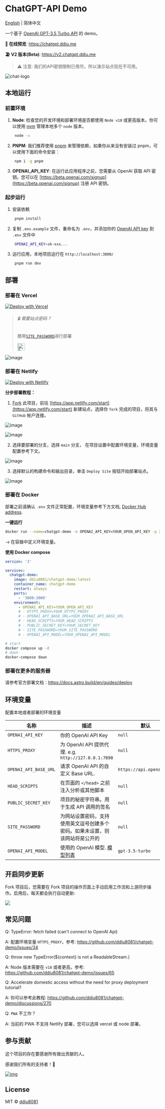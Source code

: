 # ChatGPT-API Demo

[English](./README.md) | 简体中文

一个基于 [OpenAI GPT-3.5 Turbo API](https://platform.openai.com/docs/guides/chat) 的 demo。

**🍿 在线预览**: https://chatgpt.ddiu.me

**🏖️ V2 版本(Beta)**: https://v2.chatgpt.ddiu.me

> ⚠️ 注意: 我们的API密钥限制已用尽。所以演示站点现在不可用。

![chat-logo](https://cdn.staticaly.com/gh/yzh990918/static@master/chat-logo.webp)

## 本地运行

### 前置环境

1. **Node**: 检查您的开发环境和部署环境是否都使用 `Node v18` 或更高版本。你可以使用 [nvm](https://github.com/nvm-sh/nvm) 管理本地多个 `node` 版本。
   ```bash
    node -v
   ```
2. **PNPM**: 我们推荐使用 [pnpm](https://pnpm.io/) 来管理依赖，如果你从来没有安装过 pnpm，可以使用下面的命令安装：
   ```bash
    npm i -g pnpm
   ```
3. **OPENAI_API_KEY**: 在运行此应用程序之前，您需要从 OpenAI 获取 API 密钥。您可以在 [https://beta.openai.com/signup](https://beta.openai.com/signup) 注册 API 密钥。

### 起步运行

1. 安装依赖
   ```bash
    pnpm install
   ```
2. 复制 `.env.example` 文件，重命名为 `.env`，并添加你的 [OpenAI API key](https://platform.openai.com/account/api-keys) 到 `.env` 文件中
   ```bash
    OPENAI_API_KEY=sk-xxx...
   ```
3. 运行应用，本地项目运行在 `http://localhost:3000/`
   ```bash
    pnpm run dev
   ```

## 部署

### 部署在 Vercel

[![Deploy with Vercel](https://vercel.com/button)](https://vercel.com/new/clone?repository-url=https%3A%2F%2Fgithub.com%2Fddiu8081%2Fchatgpt-demo&env=OPENAI_API_KEY&envDescription=OpenAI%20API%20Key&envLink=https%3A%2F%2Fplatform.openai.com%2Faccount%2Fapi-keys)



> ###### 🔒 需要站点密码？
>
> 携带[`SITE_PASSWORD`](#environment-variables)进行部署
>
> <a href="https://vercel.com/new/clone?repository-url=https%3A%2F%2Fgithub.com%2Fddiu8081%2Fchatgpt-demo&env=OPENAI_API_KEY&env=SITE_PASSWORD&envDescription=OpenAI%20API%20Key&envLink=https%3A%2F%2Fplatform.openai.com%2Faccount%2Fapi-keys" alt="Deploy with Vercel" target="_blank"><img src="https://vercel.com/button" alt="Deploy with Vercel" height=24 style="vertical-align: middle; margin-right: 4px;"></a>

![image](https://cdn.staticaly.com/gh/yzh990918/static@master/20230310/image.4wzfb79qt7k0.webp)

### 部署在 Netlify

[![Deploy with Netlify](https://www.netlify.com/img/deploy/button.svg)](https://app.netlify.com/start/deploy?repository=https://github.com/ddiu8081/chatgpt-demo#OPENAI_API_KEY=&HTTPS_PROXY=&OPENAI_API_BASE_URL=&HEAD_SCRIPTS=&PUBLIC_SECRET_KEY=&OPENAI_API_MODEL=&SITE_PASSWORD=)

**分步部署教程：**

1. [Fork](https://github.com/ddiu8081/chatgpt-demo/fork) 此项目，前往 [https://app.netlify.com/start](https://app.netlify.com/start) 新建站点，选择你 `fork` 完成的项目，将其与 `GitHub` 帐户连接。

![image](https://cdn.staticaly.com/gh/yzh990918/static@master/20230310/image.3nlt4hgzb16o.webp)

![image](https://cdn.staticaly.com/gh/yzh990918/static@master/20230310/image.5fhfouap270g.webp)


2. 选择要部署的分支，选择 `main` 分支， 在项目设置中配置环境变量，环境变量配置参考下文。

![image](https://cdn.staticaly.com/gh/yzh990918/static@master/20230310/image.6dvtfmoijb7k.webp)

3. 选择默认的构建命令和输出目录，单击 `Deploy Site` 按钮开始部署站点。

![image](https://cdn.staticaly.com/gh/yzh990918/static@master/20230310/image.e0n7c0zaen4.webp)

### 部署在 Docker
部署之前请确认 `.env` 文件正常配置，环境变量参考下方文档, [Docker Hub address](https://hub.docker.com/r/ddiu8081/chatgpt-demo).

**一键运行**
```bash
docker run --name=chatgpt-demo -e OPENAI_API_KEY=YOUR_OPEN_API_KEY -p 3000:3000 -d ddiu8081/chatgpt-demo:latest
```
`-e` 在容器中定义环境变量。

**使用 Docker compose**
```yml
version: '3'

services:
  chatgpt-demo:
    image: ddiu8081/chatgpt-demo:latest
    container_name: chatgpt-demo
    restart: always
    ports:
      - '3000:3000'
    environment:
      - OPENAI_API_KEY=YOUR_OPEN_API_KEY
      # - HTTPS_PROXY=YOUR_HTTPS_PROXY
      # - OPENAI_API_BASE_URL=YOUR_OPENAI_API_BASE_URL
      # - HEAD_SCRIPTS=YOUR_HEAD_SCRIPTS
      # - PUBLIC_SECRET_KEY=YOUR_SECRET_KEY
      # - SITE_PASSWORD=YOUR_SITE_PASSWORD
      # - OPENAI_API_MODEL=YOUR_OPENAI_API_MODEL
```

```bash
# start
docker compose up -d
# down
docker-compose down
```

### 部署在更多的服务器

请参考官方部署文档：https://docs.astro.build/en/guides/deploy

## 环境变量

配置本地或者部署的环境变量

| 名称 | 描述 | 默认 |
| --- | --- | --- |
| `OPENAI_API_KEY` | 你的 OpenAI API Key | `null` |
| `HTTPS_PROXY` | 为 OpenAI API 提供代理. e.g. `http://127.0.0.1:7890` | `null` |
| `OPENAI_API_BASE_URL` | 请求 OpenAI API 的自定义 Base URL. | `https://api.openai.com` |
| `HEAD_SCRIPTS` | 在页面的 `</head>` 之前注入分析或其他脚本 | `null` |
| `PUBLIC_SECRET_KEY` | 项目的秘密字符串。用于生成 API 调用的签名 | `null` |
| `SITE_PASSWORD` | 为网站设置密码，支持使用英文逗号创建多个密码。如果未设置，则该网站将是公开的 | `null` |
| `OPENAI_API_MODEL` | 使用的 OpenAI 模型. [模型列表](https://platform.openai.com/docs/api-reference/models/list) | `gpt-3.5-turbo` |

## 开启同步更新

Fork 项目后，您需要在 Fork 项目的操作页面上手动启用工作流和上游同步操作。启用后，每天都会执行自动更新:

![](https://cdn.staticaly.com/gh/yzh990918/static@master/20230518/image.2hhnrsrd2t1c.webp)

## 常见问题

Q: TypeError: fetch failed (can't connect to OpenAI Api)

A: 配置环境变量 `HTTPS_PROXY`，参考: https://github.com/ddiu8081/chatgpt-demo/issues/34

Q: throw new TypeError(${context} is not a ReadableStream.)

A: Node 版本需要在 `v18` 或者更高，参考: https://github.com/ddiu8081/chatgpt-demo/issues/65

Q: Accelerate domestic access without the need for proxy deployment tutorial?

A: 你可以参考此教程: https://github.com/ddiu8081/chatgpt-demo/discussions/270

Q: `PWA` 不工作？

A: 当前的 PWA 不支持 Netlify 部署，您可以选择 vercel 或 node 部署。

## 参与贡献

这个项目的存在要感谢所有做出贡献的人。

感谢我们所有的支持者！🙏

[![img](https://contributors.nn.ci/api?repo=ddiu8081/chatgpt-demo)](https://github.com/ddiu8081/chatgpt-demo/graphs/contributors)

## License

MIT © [ddiu8081](https://github.com/ddiu8081/chatgpt-demo/blob/main/LICENSE)
